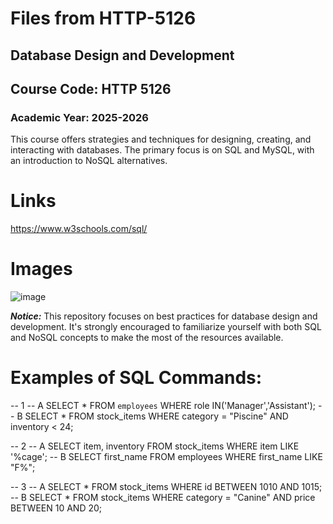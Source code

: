 # Files from HTTP-5126
## Database Design and Development
## Course Code: HTTP 5126

### Academic Year: 2025-2026

This course offers strategies and techniques for designing, creating, and interacting with databases. The primary focus is on SQL and MySQL, with an introduction to NoSQL alternatives.


# Links
https://www.w3schools.com/sql/

# Images
![image](https://github.com/user-attachments/assets/29cdf86e-6148-4d35-9780-aed092322366)


***Notice:*** This repository focuses on best practices for database design and development. It's strongly encouraged to familiarize yourself with both SQL and NoSQL concepts to make the most of the resources available.



# Examples of SQL Commands:

-- 1 
-- A 
SELECT * FROM `employees` WHERE role IN('Manager','Assistant');
-- B
SELECT * FROM stock_items WHERE category = "Piscine" AND inventory < 24;

-- 2
-- A
SELECT item, inventory FROM stock_items WHERE item LIKE '%cage';
-- B
SELECT first_name FROM employees WHERE first_name LIKE "F%";

-- 3
-- A
SELECT * FROM stock_items WHERE id BETWEEN 1010 AND 1015;
-- B
SELECT * FROM stock_items WHERE category = "Canine" AND price BETWEEN 10 AND 20;
